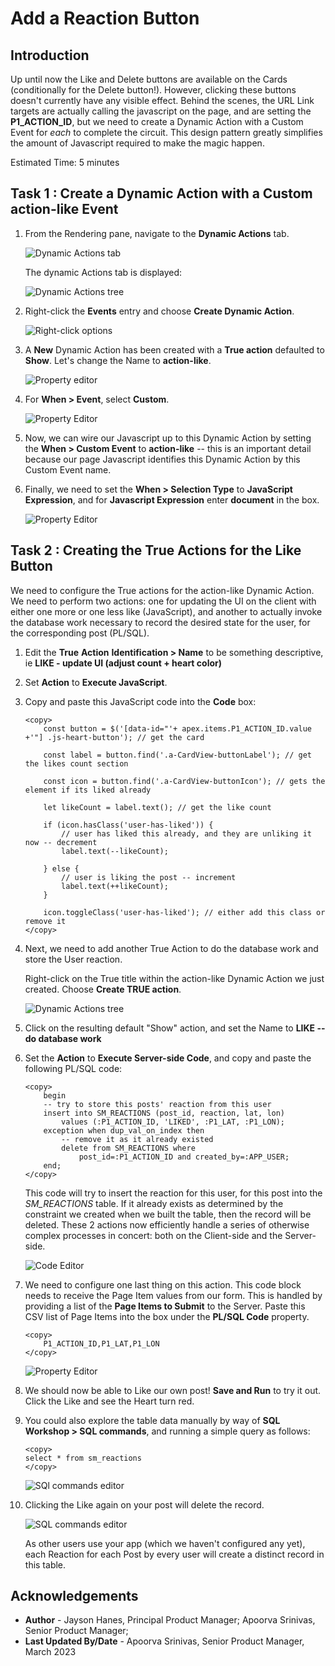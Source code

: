 # Add a Reaction Button

## Introduction

Up until now the Like and Delete buttons are available on the Cards (conditionally for the
Delete button!). However, clicking these buttons doesn't currently have
any visible effect. Behind the scenes, the URL Link targets are actually
calling the javascript on the page, and are setting the
**P1_ACTION_ID**, but we need to create a Dynamic Action with a Custom
Event for *each* to complete the circuit. This design pattern greatly
simplifies the amount of Javascript required to make the magic happen.

Estimated Time: 5 minutes

## **Task 1** : Create a Dynamic Action with a Custom **action-like** Event

1. From the Rendering pane, navigate to the **Dynamic Actions** tab.

    ![Dynamic Actions tab](images/da-tab.png)

    The dynamic Actions tab is displayed:

    ![Dynamic Actions tree](images/da-tree.png)


2.  Right-click the **Events** entry and choose **Create Dynamic Action**.

    ![Right-click options](images/create-da.png)

3.  A **New** Dynamic Action has been created with a **True action** defaulted to **Show**. Let's change the Name to **action-like**.

    ![Property editor](images/da-name.png)

3.  For **When > Event**, select **Custom**.

    ![Property Editor](images/when-event.png)

4.  Now, we can wire our Javascript up to this Dynamic Action by
    setting the **When > Custom Event** to **action-like**
    -- this is an important detail because our page Javascript identifies this Dynamic Action by
    this Custom Event name.

5.  Finally, we need to set the **When > Selection Type** to
    **JavaScript Expression**, and for **Javascript Expression** enter **document** in the box.

    ![Property Editor](images/js-expression.png)

## **Task 2** : Creating the True Actions for the Like Button

We need to configure the True actions for the action-like Dynamic
Action. We need to perform two actions: one for updating the UI on
the client with either one more or one less like (JavaScript), and
another to actually invoke the database work necessary to record the
desired state for the user, for the corresponding post (PL/SQL).

1.  Edit the **True** **Action** **Identification > Name** to be
    something descriptive, ie **LIKE - update UI (adjust count + heart color)**

2.  Set **Action** to **Execute JavaScript**.

3.  Copy and paste this JavaScript code into the **Code** box:

    ```
    <copy>
        const button = $('[data-id="'+ apex.items.P1_ACTION_ID.value +'"] .js-heart-button'); // get the card

        const label = button.find('.a-CardView-buttonLabel'); // get the likes count section

        const icon = button.find('.a-CardView-buttonIcon'); // gets the element if its liked already

        let likeCount = label.text(); // get the like count

        if (icon.hasClass('user-has-liked')) { 
            // user has liked this already, and they are unliking it now -- decrement
            label.text(--likeCount); 

        } else { 
            // user is liking the post -- increment
            label.text(++likeCount);
        }

        icon.toggleClass('user-has-liked'); // either add this class or remove it
    </copy>
    ```

4. Next, we need to add another True Action to do the database work and
store the User reaction.

    Right-click on the True title within the action-like Dynamic Action
    we just created. Choose **Create TRUE action**.

    ![Dynamic Actions tree](images/true-action.png)

5.  Click on the resulting default "Show" action, and set the Name to 
    **LIKE -- do database work**

6.  Set the **Action** to **Execute Server-side Code**, and copy and
    paste the following PL/SQL code:

    ```
    <copy>
        begin
        -- try to store this posts' reaction from this user
        insert into SM_REACTIONS (post_id, reaction, lat, lon) 
            values (:P1_ACTION_ID, 'LIKED', :P1_LAT, :P1_LON);
        exception when dup_val_on_index then
            -- remove it as it already existed
            delete from SM_REACTIONS where 
                post_id=:P1_ACTION_ID and created_by=:APP_USER;
        end;
    </copy>
    ```

    This code will try to insert the reaction for this user, for this post into the *SM_REACTIONS* table. If it already exists as determined by the constraint we created when we built the table, then the record will be deleted. These 2 actions now efficiently handle a series of otherwise complex processes in concert: both on the Client-side and the Server-side.
    
    ![Code Editor](images/plsql-code.png)

7. We need to configure one last thing on this action. This code block
needs to receive the Page Item values from our form.
    This is handled by providing a list of the **Page Items to Submit** to the Server.
    Paste this CSV list of Page Items into the box under the **PL/SQL Code** property.
    ```
    <copy>
        P1_ACTION_ID,P1_LAT,P1_LON
    </copy>
    ```

    ![Property Editor](images/item-to-submit.png)

8. We should now be able to Like our own post! **Save and Run** to try it out. Click the Like and see the Heart turn red.

9.  You could also explore the table data manually by way of **SQL Workshop > SQL commands**, and running a simple query as follows:
    ```
    <copy>
    select * from sm_reactions
    </copy>
    ```

    ![SQl commands editor](images/sql-with-record.png)

10. Clicking the Like again on your post will delete the record.

    ![SQL commands editor](images/sql-without-record.png)

    As other users use your app (which we haven't configured any yet), each Reaction for each Post by every user will create a distinct record in this table.


## **Acknowledgements**

 - **Author** - Jayson Hanes, Principal Product Manager; Apoorva Srinivas, Senior Product Manager; 
 - **Last Updated By/Date** - Apoorva Srinivas, Senior Product Manager, March 2023